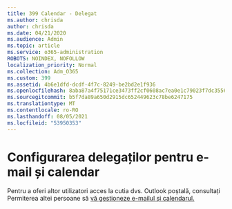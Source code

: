 ```yaml
---
title: 399 Calendar - Delegat
ms.author: chrisda
author: chrisda
ms.date: 04/21/2020
ms.audience: Admin
ms.topic: article
ms.service: o365-administration
ROBOTS: NOINDEX, NOFOLLOW
localization_priority: Normal
ms.collection: Adm_O365
ms.custom: 399
ms.assetid: 4b6e1dfd-dcdf-4f7c-8249-be2bd2e1f936
ms.openlocfilehash: 8aba87a4f75171ce3473ff2cf0608ac7ea0e1c79023f7dc35566f023864c008e
ms.sourcegitcommit: b5f7da89a650d2915dc652449623c78be6247175
ms.translationtype: MT
ms.contentlocale: ro-RO
ms.lasthandoff: 08/05/2021
ms.locfileid: "53950353"
---
```

# <a name="configure-mail-and-calendar-delegates"></a>Configurarea delegaților pentru e-mail și calendar

Pentru a oferi altor utilizatori acces la cutia dvs. Outlook poștală, consultați Permiterea altei persoane să [vă gestioneze e-mailul și calendarul.](https://support.office.com/article/9684b670-7588-4eea-8717-9e5799047540.aspx)
